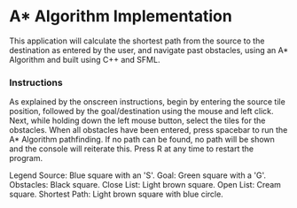 # A* Algorithm Implementation

This application will calculate the shortest path from the source to the destination as entered by the user, 
and navigate past obstacles, using an A* Algorithm and built using C++ and SFML.


### Instructions
As explained by the onscreen instructions, begin by entering the source tile position, followed by the goal/destination using the mouse and left click.
Next, while holding down the left mouse button, select the tiles for the obstacles.
When all obstacles have been entered, press spacebar to run the A* Algorithm pathfinding.
If no path can be found, no path will be shown and the console will reiterate this.
Press R at any time to restart the program.

Legend
Source: 	Blue square with an 'S'. 
Goal:		Green square with a 'G'.
Obstacles:	Black square.
Close List:	Light brown square.
Open List:	Cream square.
Shortest Path:	Light brown square with blue circle.
